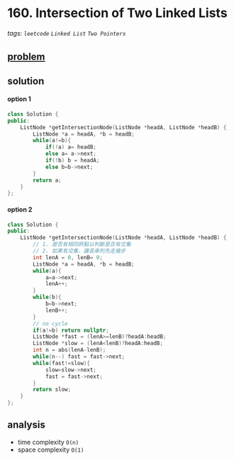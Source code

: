 # 160. Intersection of Two Linked Lists

###### tags: `leetcode` `Linked List` `Two Pointers`


## [problem](https://leetcode.com/problems/intersection-of-two-linked-lists/)

## solution
#### option 1
```c++
class Solution {
public:
    ListNode *getIntersectionNode(ListNode *headA, ListNode *headB) {
        ListNode *a = headA, *b = headB;
        while(a!=b){
            if(!a) a= headB;
            else a= a->next;
            if(!b) b = headA;
            else b=b->next;
        }
        return a;
    }
};
```
#### option 2
```c++
class Solution {
public:
    ListNode *getIntersectionNode(ListNode *headA, ListNode *headB) {
        // 1. 是否有相同終點以判斷是否有交集
        // 2. 如果有交集，讓長串列先走幾步
        int lenA = 0, lenB= 0;
        ListNode *a = headA, *b = headB;
        while(a){
            a=a->next;
            lenA++;
        }
        while(b){
            b=b->next;
            lenB++;
        }
        // no cycle
        if(a!=b) return nullptr;
        ListNode *fast = (lenA>=lenB)?headA:headB;
        ListNode *slow = (lenA<lenB)?headA:headB;
        int n = abs(lenA-lenB);
        while(n--) fast = fast->next;
        while(fast!=slow){
            slow=slow->next;
            fast = fast->next;
        }
        return slow; 
    }
};
```
## analysis 
- time complexity `O(n)`
- space complexity `O(1)`